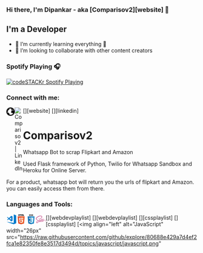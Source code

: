 ### Hi there, I'm Dipankar - aka [Comparisov2][website] 👋

## I'm a Developer

- 🌱 I’m currently learning everything 🤣
- 👯 I’m looking to collaborate with other content creators


### Spotify Playing 🎧
[<img src="https://now-playing-codestackr.vercel.app/api/spotify-playing" alt="codeSTACKr Spotify Playing" width="350" />](https://open.spotify.com/user/swyqyimdc12jajde4vpwd2x1b)

### Connect with me:

[<img align="left" alt="Comparisov2.com" width="22px" src="https://raw.githubusercontent.com/iconic/open-iconic/master/svg/globe.svg" />][website]
[<img align="left" alt="Comparisov2 | LinkedIn" width="22px" src="https://github.com/DipNkr" />][linkedin]
<br />
# Comparisov2
Whatsapp Bot to scrap Flipkart and Amazon

Used Flask framework of Python, Twilio for Whatsapp Sandbox and Heroku for Online Server.

For a product, whatsapp bot will return you the urls of flipkart and Amazon. you can easily access them from there.




### Languages and Tools:

[<img align="left" alt="Visual Studio Code" width="26px" src="https://raw.githubusercontent.com/github/explore/80688e429a7d4ef2fca1e82350fe8e3517d3494d/topics/visual-studio-code/visual-studio-code.png" />][webdevplaylist]
[<img align="left" alt="HTML5" width="26px" src="https://raw.githubusercontent.com/github/explore/80688e429a7d4ef2fca1e82350fe8e3517d3494d/topics/html/html.png" />][webdevplaylist]
[<img align="left" alt="CSS3" width="26px" src="https://raw.githubusercontent.com/github/explore/80688e429a7d4ef2fca1e82350fe8e3517d3494d/topics/css/css.png" />][cssplaylist]
[<img align="left" alt="Sass" width="26px" src="https://raw.githubusercontent.com/github/explore/80688e429a7d4ef2fca1e82350fe8e3517d3494d/topics/sass/sass.png" />][cssplaylist]
[<img align="left" alt="JavaScript" width="26px" src="https://raw.githubusercontent.com/github/explore/80688e429a7d4ef2fca1e82350fe8e3517d3494d/topics/javascript/javascript.png" 

<br />




